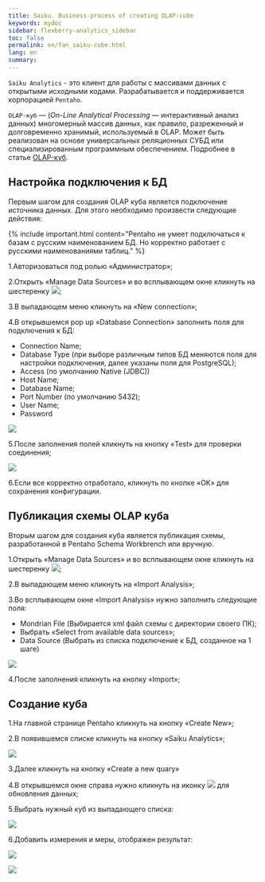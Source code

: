 ```yaml
---
title: Saiku. Business-process of creating OLAP-cube
keywords: mydoc
sidebar: flexberry-analytics_sidebar
toc: false
permalink: en/fan_saiku-cube.html
lang: en
summary:
---
```


`Saiku Analytics` - это клиент для работы с массивами данных с открытыми исходными кодами. Разрабатывается и поддерживается корпорацией `Pentaho`.

`OLAP-куб` — (_On-Line Analytical Processing_ — интерактивный анализ данных) многомерный массив данных, как правило, разреженный и долговременно хранимый, используемый в OLAP. Может быть реализован на основе универсальных реляционных СУБД или специализированным программным обеспечением. Подробнее в статье [OLAP-куб](https://ru.wikipedia.org/wiki/OLAP-%D0%BA%D1%83%D0%B1).

## Настройка подключения к БД

Первым шагом для создания OLAP куба является подключение источника данных. Для этого необходимо произвести следующие действия:

{% include important.html content="Pentaho не умеет подключаться к базам с русским наименованием БД. Но корректно работает с русскими наименованиями таблиц." %}

1.Авторизоваться под ролью «Администратор»;

2.Открыть «Manage Data Sources» и во всплывающем окне кликнуть на шестеренку ![](/images/pages/products/flexberry-analytics/saiku-cube-settings.png);

3.В выпадающем меню кликнуть на «New connection»;

4.В открывшемся pop up «Database Connection» заполнить поля для подключения к БД:

   * Connection Name;
   * Database Type (при выборе различным типов БД меняются поля для настройки подключения, далее указаны поля для PostgreSQL);
   * Access (по умолчанию Native (JDBC))
   * Host Name;
   * Database Name;
   * Port Number (по умолчанию 5432);
   * User Name;
   * Password

![](/images/pages/products/flexberry-analytics/saiku-cube001.png)
 
5.После заполнения полей кликнуть на кнопку «Test» для проверки соединения;

![](/images/pages/products/flexberry-analytics/saiku-cube002.png)
 
6.Если все корректно отработало, кликнуть по кнопке «OK» для сохранения конфигурации.

## Публикация схемы OLAP куба

Вторым шагом для создания куба является публикация схемы, разработанной в Pentaho Schema Workbrench или вручную.

1.Открыть «Manage Data Sources» и во всплывающем окне кликнуть на шестеренку  ![](/images/pages/products/flexberry-analytics/saiku-cube-settings.png);

2.В выпадающем меню кликнуть на «Import Analysis»;

3.Во всплывающем окне «Import Analysis» нужно заполнить следующие поля:

   * Mondrian File (Выбирается xml файл схемы с директории своего ПК);
   * Выбрать «Select from available data sources»;
   * Data Source (Выбрать из списка подключение к БД, созданное на 1 шаге)

![](/images/pages/products/flexberry-analytics/saiku-cube003.png)
 
4.После заполнения кликнуть на кнопку «Import»;

## Создание куба

1.На главной странице Pentaho кликнуть на кнопку «Create New»;

2.В появившемся списке кликнуть на кнопку «Saiku Analytics»;

![](/images/pages/products/flexberry-analytics/saiku-cube004.png)
 
3.Далее кликнуть на кнопку «Create a new quary»

4.В открывшемся окне справа нужно кликнуть на иконку ![](/images/pages/products/flexberry-analytics/saiku-cube-refresh.png) для обновления данных;

5.Выбрать нужный куб из выпадающего списка:

![](/images/pages/products/flexberry-analytics/saiku-cube005.png)

6.Добавить измерения и меры, отображен результат:

![](/images/pages/products/flexberry-analytics/saiku-cube006.png)

![](/images/pages/products/flexberry-analytics/saiku-cube007.png)
 
